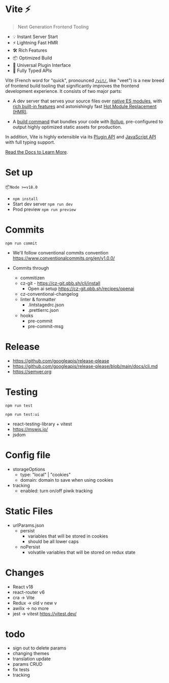 # Vite ⚡

> Next Generation Frontend Tooling

- 💡 Instant Server Start
- ⚡️ Lightning Fast HMR
- 🛠️ Rich Features
- 📦 Optimized Build
- 🔩 Universal Plugin Interface
- 🔑 Fully Typed APIs

Vite (French word for "quick", pronounced [`/vit/`](https://cdn.jsdelivr.net/gh/vitejs/vite@main/docs/public/vite.mp3), like "veet") is a new breed of frontend build tooling that significantly improves the frontend development experience. It consists of two major parts:

- A dev server that serves your source files over [native ES modules](https://developer.mozilla.org/en-US/docs/Web/JavaScript/Guide/Modules), with [rich built-in features](https://vitejs.dev/guide/features.html) and astonishingly fast [Hot Module Replacement (HMR)](https://vitejs.dev/guide/features.html#hot-module-replacement).

- A [build command](https://vitejs.dev/guide/build.html) that bundles your code with [Rollup](https://rollupjs.org), pre-configured to output highly optimized static assets for production.

In addition, Vite is highly extensible via its [Plugin API](https://vitejs.dev/guide/api-plugin.html) and [JavaScript API](https://vitejs.dev/guide/api-javascript.html) with full typing support.

[Read the Docs to Learn More](https://vitejs.dev).

# Set up

📦`Node >=v18.0`

- `npm install`
- Start dev server `npm run dev`
- Prod preview `npm run preview`

# Commits

`npm run commit`

- We'll follow conventional commits convention
  https://www.conventionalcommits.org/en/v1.0.0/

- Commits through
  - commitizen
  - cz-git - https://cz-git.qbb.sh/cli/install
    - Open ai setup https://cz-git.qbb.sh/recipes/openai
  - cz-conventional-changelog
  - linter & formatter
    - .lintstagedrc.json
    - .prettierrc.json
  - hooks
    - pre-commit
    - pre-commit-msg

# Release

- https://github.com/googleapis/release-please
- https://github.com/googleapis/release-please/blob/main/docs/cli.md
- https://semver.org

# Testing

`npm run test`

`npm run test:ui`

- react-testing-library + vitest
- https://mswjs.io/
- jsdom

# Config file

- storageOptions
  - type: "local" | "cookies"
  - domain: domain to save when using cookies
- tracking
  - enabled: turn on/off piwik tracking

# Static Files

- urlParams.json
  - persist
    - variables that will be stored in cookies
    - should be all lower caps
  - noPersist
    - volvatile variables that will be stored on redux state

# Changes

- React v18
- react-router v6
- cra -> Vite
- Redux -> old v new v
- awilix -> no more
- jest -> vitest https://vitest.dev/

# todo

- sign out to delete params
- changing themes
- translation update
- params CRUD
- fix tests
- tracking
